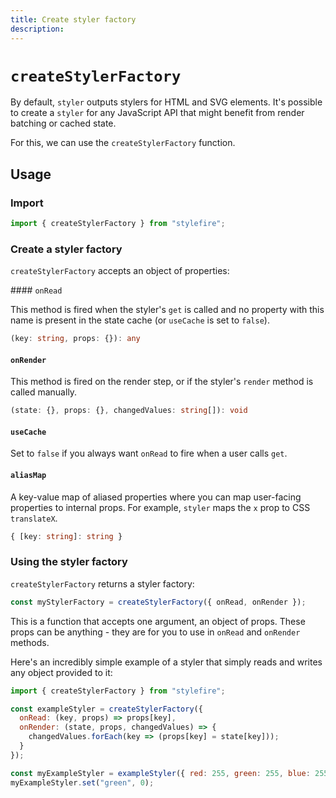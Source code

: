 ```yaml
---
title: Create styler factory
description:
---
```


# `createStylerFactory`

By default, `styler` outputs stylers for HTML and SVG elements. It's possible to create a `styler` for any JavaScript API that might benefit from render batching or cached state.

For this, we can use the `createStylerFactory` function.

## Usage

### Import

```javascript
import { createStylerFactory } from "stylefire";
```

### Create a styler factory

`createStylerFactory` accepts an object of properties:

#### `onRead`

This method is fired when the styler's `get` is called and no property with this name is present in the state cache (or `useCache` is set to `false`).

```typescript
(key: string, props: {}): any
```

#### `onRender`

This method is fired on the render step, or if the styler's `render` method is called manually.

```typescript
(state: {}, props: {}, changedValues: string[]): void
```

#### `useCache`

Set to `false` if you always want `onRead` to fire when a user calls `get`.

#### `aliasMap`

A key-value map of aliased properties where you can map user-facing properties to internal props. For example, `styler` maps the `x` prop to CSS `translateX`.

```typescript
{ [key: string]: string }
```

### Using the styler factory

`createStylerFactory` returns a styler factory:

```javascript
const myStylerFactory = createStylerFactory({ onRead, onRender });
```

This is a function that accepts one argument, an object of props. These props can be anything - they are for you to use in `onRead` and `onRender` methods.

Here's an incredibly simple example of a styler that simply reads and writes any object provided to it:

```javascript
import { createStylerFactory } from "stylefire";

const exampleStyler = createStylerFactory({
  onRead: (key, props) => props[key],
  onRender: (state, props, changedValues) => {
    changedValues.forEach(key => (props[key] = state[key]));
  }
});

const myExampleStyler = exampleStyler({ red: 255, green: 255, blue: 255 });
myExampleStyler.set("green", 0);
```
